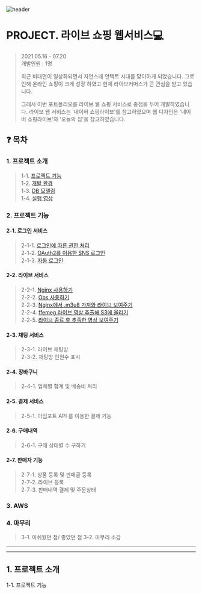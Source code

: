 ![header](https://capsule-render.vercel.app/api?type=waving&color=auto&height=300&section=header&text=PROJECT.%20LIVE%20Web%20Site%20&fontSize=60&animation=fadeIn&fontAlignY=38&desc=Decorate%20GitHub%20Profile%20or%20any%20Repo%20like%20me!&descAlignY=51&descAlign=62)


# PROJECT. 라이브 쇼핑 웹서비스💻

> 2021.05.16 - 07.20  
> 개발인원 : 1명
>
> 최근 비대면이 일상화되면서 자연스레 언택트 시대를 맞이하게 되었습니다. 그로인해 온라인 쇼핑이 크게 성장 하였고 현재 라이브커머스가 큰 관심을 받고 있습니다.   
>
> 그래서 이번 포트폴리오를 라이브 웹 쇼핑 서비스로 중점을 두어 개발하였습니다.  라이브 웹 서비스는 '네이버 쇼핑라이브'를 참고하였으며 웹 디자인은 '네이버 쇼핑라이브'와 '오늘의 집'을 참고하였습니다. 

## ❓ 목차

### 1. 프로젝트 소개    
> 1-1.  [프로젝트 기능](#프로젝트-기능)  
> 1-2.  [개발 환경](#skills)  
> 1-3.  [DB 모델링](#dbmodeling)  
> 1-4.  [실행 영상](#project-video)  

### 2. 프로젝트 기능
#### 2-1. 로그인 서비스  
> 2-1-1. [로그인에 따른 권한 처리](#userRole)  
> 2-1-2. [OAuth2를 이용한 SNS 로그인](#OAuth2)  
> 2-1-3. [자동 로그인](#autoLogin)  
#### 2-2. 라이브 서비스
> 2-2-1. [Nginx 사용하기](#nginx)  
> 2-2-2. [Obs 사용하기](#obs)  
> 2-2-3. [Nginx에서 .m3u8 가져와 라이브 보여주기](#m3u8)  
> 2-2-4. [ffemeg 라이브 영상 추출해 S3에 올리기](#ffemeg)  
> 2-2-5. [라이브 종료 후 추출한 영상 보여주기](#video)
#### 2-3. 채팅 서비스
> 2-3-1. 라이브 채팅방  
> 2-3-2. 채팅방 인원수 표시
#### 2-4. 장바구니 
> 2-4-1. 업체별 합계 및 배송비 처리
#### 2-5. 결제 서비스
> 2-5-1. 아임포트 API 를 이용한 결제 기능
#### 2-6. 구매내역
> 2-6-1. 구매 상태별 수 구하기
#### 2-7. 판매자 기능
> 2-7-1. 상품 등록 및 판매글 등록  
> 2-7-2. 라이브 등록  
> 2-7-3. 판매내역 결제 및 주문상태  

### 3. AWS

### 4. 마무리
> 3-1. 아쉬웠던 점/ 좋았던 점
> 3-2. 마무리 소감
---
---
## 1. 프로젝트 소개
1-1. 프로젝트 기능 
